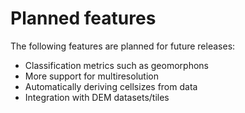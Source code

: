 # Planned features

The following features are planned for future releases:

- Classification metrics such as geomorphons
- More support for multiresolution
- Automatically deriving cellsizes from data
- Integration with DEM datasets/tiles

